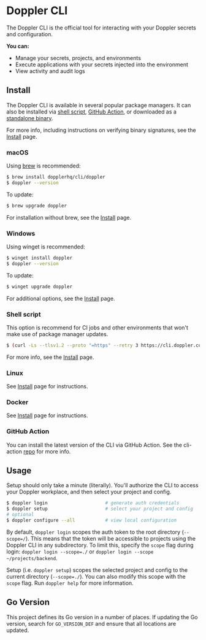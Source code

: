 # Doppler CLI

The Doppler CLI is the official tool for interacting with your Doppler secrets and configuration.

**You can:**

- Manage your secrets, projects, and environments
- Execute applications with your secrets injected into the environment
- View activity and audit logs

## Install

The Doppler CLI is available in several popular package managers. It can also be installed via [shell script](https://github.com/DopplerHQ/cli/blob/master/INSTALL.md#shell-script), [GitHub Action](https://github.com/DopplerHQ/cli-action), or downloaded as a [standalone binary](https://github.com/DopplerHQ/cli/releases/latest).

For more info, including instructions on verifying binary signatures, see the [Install](INSTALL.md) page.

### macOS

Using [brew](https://brew.sh/) is recommended:

```sh
$ brew install dopplerhq/cli/doppler
$ doppler --version
```

To update:

```sh
$ brew upgrade doppler
```

For installation without brew, see the [Install](INSTALL.md#macos) page.

### Windows

Using winget is recommended:

```sh
$ winget install doppler
$ doppler --version
```

To update:

```sh
$ winget upgrade doppler
```

For additional options, see the [Install](INSTALL.md#windows) page.

### Shell script

This option is recommend for CI jobs and other environments that won't make use of package manager updates.

```sh
$ (curl -Ls --tlsv1.2 --proto "=https" --retry 3 https://cli.doppler.com/install.sh || wget -t 3 -qO- https://cli.doppler.com/install.sh) | sh
```

For more info, see the [Install](INSTALL.md#shell-script) page.

### Linux

See [Install](INSTALL.md#linux) page for instructions.

### Docker

See [Install](INSTALL.md#docker) page for instructions.

### GitHub Action

You can install the latest version of the CLI via GitHub Action. See the cli-action [repo](https://github.com/DopplerHQ/cli-action) for more info.

## Usage

Setup should only take a minute (literally). You'll authorize the CLI to access your Doppler workplace, and then select your project and config.

```sh
$ doppler login                     # generate auth credentials
$ doppler setup                     # select your project and config
# optional
$ doppler configure --all           # view local configuration
```

By default, `doppler login` scopes the auth token to the root directory (`--scope=/`). This means that the token will be accessible to projects using the Doppler CLI in any subdirectory. To limit this, specify the `scope` flag during login: `doppler login --scope=./` or `doppler login --scope ~/projects/backend`.

Setup (i.e. `doppler setup`) scopes the selected project and config to the current directory (`--scope=./`). You can also modify this scope with the `scope` flag. Run `doppler help` for more information.

## Go Version

This project defines its Go version in a number of places. If updating the Go version, search for `GO_VERSION_DEF` and ensure that all locations are updated.

